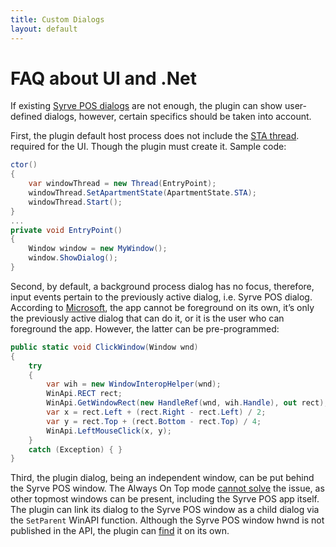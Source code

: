 ```yaml
---
title: Custom Dialogs
layout: default
---
```

# FAQ about UI and .Net
If existing [Syrve POS dialogs](ViewManager.html "ViewManager") are not enough, the plugin can show user-defined dialogs, however, certain specifics should be taken into account.

First, the plugin default host process does not include the [STA thread](https://msdn.microsoft.com/library/ms809971.aspx "Understanding and Using COM Threading Models"). required for the UI. Though the plugin must create it. Sample code:

```cs
ctor()
{
    var windowThread = new Thread(EntryPoint);
    windowThread.SetApartmentState(ApartmentState.STA);
    windowThread.Start();
}
...
private void EntryPoint()
{
    Window window = new MyWindow();
    window.ShowDialog();
}
```

Second, by default, a background process dialog has no focus, therefore, input events pertain to the previously active dialog, i.e. Syrve POS dialog. According to [Microsoft](https://devblogs.microsoft.com/oldnewthing/20090220-00/?p=19083 "Foreground activation permission is like love: You can’t steal it, it has to be given to you"), the app cannot be foreground on its own, it’s only the previously active dialog that can do it, or it is the user who can foreground the app. However, the latter can be pre-programmed:

```cs
public static void ClickWindow(Window wnd)
{
    try
    {
        var wih = new WindowInteropHelper(wnd);
        WinApi.RECT rect;
        WinApi.GetWindowRect(new HandleRef(wnd, wih.Handle), out rect);
        var x = rect.Left + (rect.Right - rect.Left) / 2;
        var y = rect.Top + (rect.Bottom - rect.Top) / 4;
        WinApi.LeftMouseClick(x, y);
    }
    catch (Exception) { }
}
```

Third, the plugin dialog, being an independent window, can be put behind the Syrve POS window. The Always On Top mode [cannot solve](https://social.msdn.microsoft.com/Forums/en-US/fb4a7d5f-c98b-461f-a527-7d5dd4cd03e6/multiple-topmost-windows?forum=wpf "Multiple Topmost Windows") the issue, as other topmost windows can be present, including the Syrve POS app itself. The plugin can link its dialog to the Syrve POS window as a child dialog via the `SetParent` WinAPI function. Although the Syrve POS window hwnd is not published in the API, the plugin can [find](https://stackoverflow.com/questions/10676649/attach-window-to-window-of-another-process) it on its own.




